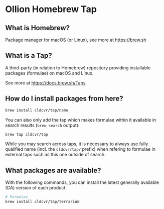 # Ollion Homebrew Tap

## What is Homebrew?

Package manager for macOS (or Linux), see more at https://brew.sh

## What is a Tap?

A third-party (in relation to Homebrew) repository providing installable
packages (formulae) on macOS and Linux.

See more at https://docs.brew.sh/Taps

## How do I install packages from here?

```sh
brew install cldcvr/tap/name
```

You can also only add the tap which makes formulae within it
available in search results (`brew search` output):

```sh
brew tap cldcvr/tap
```

While you may search across taps, it is necessary to always use
fully qualified name (incl. the `cldcvr/tap/` prefix)
when refering to formulae in external taps such as this one
outside of search.

## What packages are available?

With the following commands, you can install the latest generally available (GA) version of each product:
```sh
# Formulae
brew install cldcvr/tap/terrarium
```
